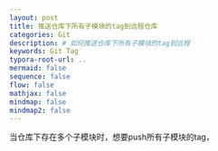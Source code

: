 ```yaml
---
layout: post
title: 推送仓库下所有子模块的tag到远程仓库
categories: Git
description: # 如何推送仓库下所有子模块的tag到远程
keywords: Git Tag
typora-root-url: ..
mermaid: false
sequence: false
flow: false
mathjax: false
mindmap: false
mindmap2: false
---
```


当仓库下存在多个子模块时，想要push所有子模块的tag，
<!--stackedit_data:
eyJoaXN0b3J5IjpbMTQ4OTc5OTg5NF19
-->